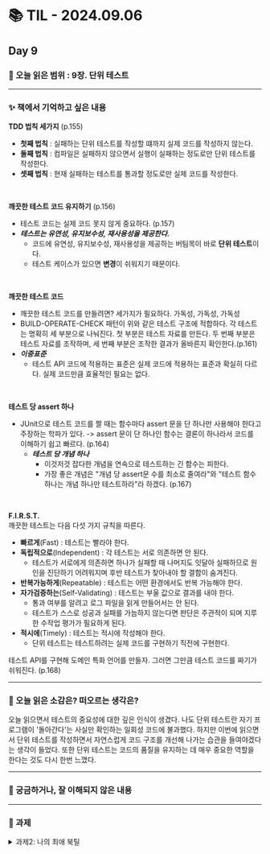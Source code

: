 # 📚 TIL - 2024.09.06

## Day 9

### 🔖 오늘 읽은 범위 : 9장. 단위 테스트

---

### ✨ 책에서 기억하고 싶은 내용

**TDD 법칙 세가지** (p.155)<br>
- **첫째 법칙** : 실패하는 단위 테스트를 작성할 떄까지 실제 코드를 작성하지 않는다.
- **둘째 법칙** : 컴파일은 실패하지 않으면서 실행이 실패하는 정도로만 단위 테스트를 작성한다.
- **셋째 법칙** : 현재 실패하는 테스트를 통과할 정도로만 실제 코드를 작성한다.

<br>

**깨끗한 테스트 코드 유지하기** (p.156)
- 테스트 코드는 실제 코드 못지 않게 중요하다. (p.157)
- ***테스트는 유연성, 유지보수성, 재사용성을 제공한다.***
    - 코드에 유연성, 유지보수성, 재사용성을 제공하는 버팀목이 바로 **단위 테스트**이다.
    - 테스트 케이스가 있으면 **변경**이 쉬워지기 때문이다.

<br>

**깨끗한 테스트 코드** <br>
- 깨끗한 테스트 코드를 만들려면? 세가지가 필요하다. 가독성, 가독성, 가독성
- BUILD-OPERATE-CHECK 패턴이 위와 같은 테스트 구조에 적합하다. 각 테스트는 명확히 세 부분으로 나눠진다. 첫 부분은 테스트 자료를 만든다. 두 번째 부분은 테스트 자료를 조작하며, 세 번째 부분은 조작한 결과가 올바른지 확인한다.(p.161)
- ***이중표준***
    - 테스트 API 코드에 적용하는 표준은 실제 코드에 적용하는 표준과 확실히 다르다. 실제 코드만큼 효율적인 필요는 없다.

<br>

**테스트 당 assert 하나** <br>
- JUnit으로 테스트 코드를 짤 때는 함수마다 assert 문을 단 하나만 사용해야 한다고 주장하는 학파가 있다. -> assert 문이 단 하나인 함수는 결론이 하나라서 코드를 이해하기 쉽고 빠르다. (p.164)
    - ***테스트 당 개념 하나***
        - 이것저것 잡다한 개념을 연속으로 테스트하는 긴 함수는 피한다.
        - 가장 좋은 개념은 "개념 당 assert문 수를 최소로 줄여라"와 "테스트 함수 하나는 개념 하나만 테스트하라"라 하겠다. (p.167)

<br>

**F.I.R.S.T.** <br>
깨끗한 테스트는 다음 다섯 가지 규칙을 따른다.
- **빠르게**(Fast) : 테스트는 빨라야 한다.
- **독립적으로**(Independent) : 각 테스트는 서로 의존하면 안 된다.
    - 테스트가 서로에게 의존하면 하나가 실패할 때 나머지도 잇달아 실패하므로 원인을 진단하기 어려워지며 후반 테스트가 찾아내야 할 결함이 숨겨진다.
- **반복가능하게**(Repeatable) : 테스트는 어떤 환경에서도 반복 가능해야 한다.
- **자가검증하는**(Self-Validating) : 테스트는 부울 값으로 결과를 내야 한다.
    - 통과 여부를 알려고 로그 파일을 읽게 만들어서는 안 된다.
    - 테스트가 스스로 성공과 실패를 가늠하지 않는다면 판단은 주관적이 되며 지루한 수작업 평가가 필요하게 된다.
- **적시에**(Timely) : 테스트는 적시에 작성해야 한다.
    - 단위 테스트는 테스트하려는 실제 코드를 구현하기 직전에 구현한다.

테스트 API를 구현해 도메인 특화 언어를 만들자. 그러면 그만큼 테스트 코드를 짜기가 쉬워진다. (p.168)

---

### 💭 오늘 읽은 소감은? 떠오르는 생각은?
오늘 읽으면서 테스트의 중요성에 대한 깊은 인식이 생겼다. 나도 단위 테스트란 자기 프로그램이 '돌아간다'는 사실만 확인하는 일회성 코드에 불과했다. 하지만 이번에 읽으면서 단위 테스트를 작성하면서 자연스럽게 코드 구조를 개선해 나가는 습관을 들여야겠다는 생각이 들었다. 또한 단위 테스트는 코드의 품질을 유지하는 데 매우 중요한 역할을 한다는 것도 다시 한번 느꼈다.

---

### 🔎 궁금하거나, 잘 이해되지 않은 내용

---
### 📣 과제
<details>
    <summary>
        과제2: 나의 최애 북틸
    </summary>
    1. Jeeho Park / 선정 이유&소감 : 개념부터 깊게 파고들어 기록으로 남기셔서 내가 이해하지 못한 부분도 이 분의 것을 보고 쉽게 이해할 수 있을 정도로 잘 기록해놓으신 것 같다. <br>
    2. Rami / 선정 이유&소감 : 항상 3줄 요약을 하시는데 가장 중요한 것을 잘 요약하시는 것 같아 가끔 볼 때 중요한 내용을 상기시킬 수 있도록 잘 기록해놓으신 것 같아 선정하였다. <br>
    3. sohee Park / 선정 이유&소감 : 3줄 요약이나, 책에서 기억하고 싶은 내용에 대해 잘 정리하여 적어놓으시는 것을 보고 선정하였다.

</details>
